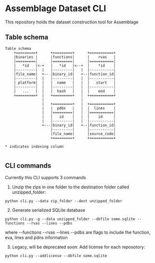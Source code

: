 # Assemblage Dataset CLI

This repository holds the dataset construction tool for Assemblage

## Table schema

```
Table schema
    +=========+      +=========+      +===========+
    |binaries |      |functions|      |    rvas   |
    |=========|      |=========|      |===========|
    |   *id   |<-+   |   *id   |<--+  |    *id    |
    |---------|  |   |---------|   |  |-----------|
    |file_name|  +-- |binary_id|   +--|function_id|
    |---------|  |   |---------|   |  |-----------|
    | platform|  |   |  name   |   |  |   start   |
    |---------|  |   |---------|   |  |-----------|
    |   ...   |  |   |  hash   |   |  |    end    |
    +=========+  |   +=========+   |  +===========+
                 |                 |  
                 |   +=========+   |  +===========+
                 |   |  pdbs   |   |  |  lines    |
                 |   |=========|   |  |===========|
                 |   |   id    |   |  |    id     |
                 |   |---------|   |  |-----------|
                 +---|binary_id|   +--|function_id|
                     |---------|      |-----------|
                     |file_name|      |source_code|
                     +=========+      +===========+

* indicates indexing column
                    
```

## CLI commands

Currently this CLI supports 3 commands

1.  Unzip the zips in one folder to the destination folder called unzipped_folder:
```
python cli.py --data zip_folder --dest unzipped_folder
```

2.  Generate serialized SQLite database 
```
python cli.py -g --data unzipped_folder --dbfile some.sqlite --functions --rvas --lines --pdbs
```

where --functions --rvas --lines --pdbs are flags to include the function, eva, lines and pdns information

3.  Legacy, will be deprecated soon: Add license for each reposotory:
```
python cli.py --addlicense --dbfile some.sqlite
```
